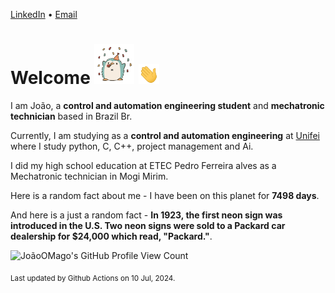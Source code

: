 [LinkedIn](https://www.linkedin.com/in/joão-pedro-gozzoli-b95641301/) &bull;
[Email](joaopedrogozzoli@gmail.com)

# Welcome <img src="happy.gif" height="64px" /> <img src="wave.gif" height="32px" />

I am João, a  **control and automation engineering student** and **mechatronic technician** based in Brazil Br.

Currently, I am studying as a **control and automation engineering** at [Unifei](https://unifei.edu.br) where I study python, C, C++, project management and Ai.

I did my high school education at ETEC Pedro Ferreira alves as a Mechatronic technician in Mogi Mirim.

Here is a random fact about me - I have been on this planet for **7498 days**.

And here is a just a random fact -  **In 1923, the first neon sign was introduced in the U.S. Two neon signs were sold to a Packard car dealership for $24,000 which read, "Packard."**.

![JoãoOMago's GitHub Profile View Count](https://komarev.com/ghpvc/?username=JoaoOMago)

<sub>Last updated by Github Actions on 10 Jul, 2024.</sub>
